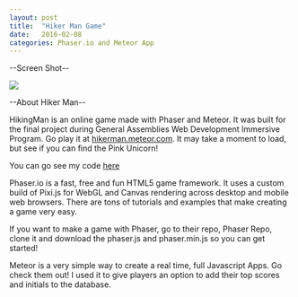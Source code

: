 ```yaml
---
layout: post
title:  "Hiker Man Game"
date:   2016-02-08
categories: Phaser.io and Meteor App
---
```


--Screen Shot--

<img src="../../../../../../../images/hikerMan.jpg">

--About Hiker Man--

HikingMan is an online game made with Phaser and Meteor. It was built for the final project during General Assemblies Web Development Immersive Program. Go play it at <a href="http://hikerman.meteor.com">hikerman.meteor.com</a>. It may take a moment to load, but see if you can find the Pink Unicorn!

You can go see my code <a href="https://github.com/egervais7/hikingMan">here</a>

Phaser.io is a fast, free and fun HTML5 game framework. It uses a custom build of Pixi.js for WebGL and Canvas rendering across desktop and mobile web browsers. There are tons of tutorials and examples that make creating a game very easy.

If you want to make a game with Phaser, go to their repo, Phaser Repo, clone it and download the phaser.js and phaser.min.js so you can get started!

Meteor is a very simple way to create a real time, full Javascript Apps. Go check them out! I used it to give players an option to add their top scores and initials to the database.
